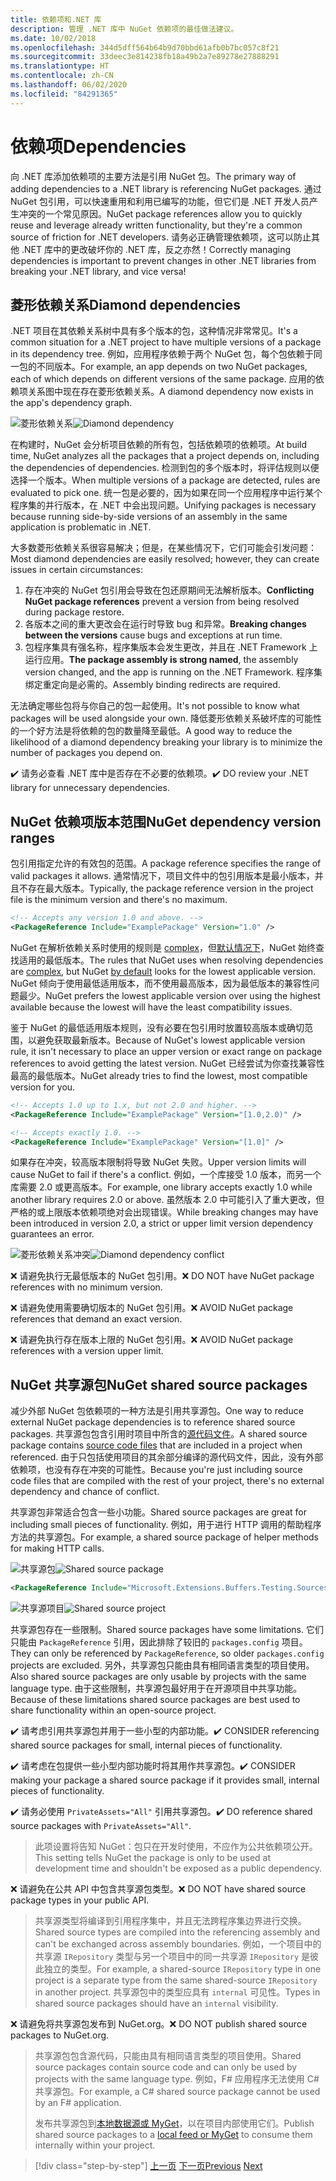 ```yaml
---
title: 依赖项和.NET 库
description: 管理 .NET 库中 NuGet 依赖项的最佳做法建议。
ms.date: 10/02/2018
ms.openlocfilehash: 344d5dff564b64b9d70bbd61afb0b7bc057c8f21
ms.sourcegitcommit: 33deec3e814238fb18a49b2a7e89278e27888291
ms.translationtype: HT
ms.contentlocale: zh-CN
ms.lasthandoff: 06/02/2020
ms.locfileid: "84291365"
---
```

# <a name="dependencies"></a><span data-ttu-id="a884e-103">依赖项</span><span class="sxs-lookup"><span data-stu-id="a884e-103">Dependencies</span></span>

<span data-ttu-id="a884e-104">向 .NET 库添加依赖项的主要方法是引用 NuGet 包。</span><span class="sxs-lookup"><span data-stu-id="a884e-104">The primary way of adding dependencies to a .NET library is referencing NuGet packages.</span></span> <span data-ttu-id="a884e-105">通过 NuGet 包引用，可以快速重用和利用已编写的功能，但它们是 .NET 开发人员产生冲突的一个常见原因。</span><span class="sxs-lookup"><span data-stu-id="a884e-105">NuGet package references allow you to quickly reuse and leverage already written functionality, but they're a common source of friction for .NET developers.</span></span> <span data-ttu-id="a884e-106">请务必正确管理依赖项，这可以防止其他 .NET 库中的更改破坏你的 .NET 库，反之亦然！</span><span class="sxs-lookup"><span data-stu-id="a884e-106">Correctly managing dependencies is important to prevent changes in other .NET libraries from breaking your .NET library, and vice versa!</span></span>

## <a name="diamond-dependencies"></a><span data-ttu-id="a884e-107">菱形依赖关系</span><span class="sxs-lookup"><span data-stu-id="a884e-107">Diamond dependencies</span></span>

<span data-ttu-id="a884e-108">.NET 项目在其依赖关系树中具有多个版本的包，这种情况非常常见。</span><span class="sxs-lookup"><span data-stu-id="a884e-108">It's a common situation for a .NET project to have multiple versions of a package in its dependency tree.</span></span> <span data-ttu-id="a884e-109">例如，应用程序依赖于两个 NuGet 包，每个包依赖于同一包的不同版本。</span><span class="sxs-lookup"><span data-stu-id="a884e-109">For example, an app depends on two NuGet packages, each of which depends on different versions of the same package.</span></span> <span data-ttu-id="a884e-110">应用的依赖项关系图中现在存在菱形依赖关系。</span><span class="sxs-lookup"><span data-stu-id="a884e-110">A diamond dependency now exists in the app's dependency graph.</span></span>

<span data-ttu-id="a884e-111">![菱形依赖关系](./media/dependencies/diamond-dependency.png "菱形依赖关系")</span><span class="sxs-lookup"><span data-stu-id="a884e-111">![Diamond dependency](./media/dependencies/diamond-dependency.png "Diamond dependency")</span></span>

<span data-ttu-id="a884e-112">在构建时，NuGet 会分析项目依赖的所有包，包括依赖项的依赖项。</span><span class="sxs-lookup"><span data-stu-id="a884e-112">At build time, NuGet analyzes all the packages that a project depends on, including the dependencies of dependencies.</span></span> <span data-ttu-id="a884e-113">检测到包的多个版本时，将评估规则以便选择一个版本。</span><span class="sxs-lookup"><span data-stu-id="a884e-113">When multiple versions of a package are detected, rules are evaluated to pick one.</span></span> <span data-ttu-id="a884e-114">统一包是必要的，因为如果在同一个应用程序中运行某个程序集的并行版本，在 .NET 中会出现问题。</span><span class="sxs-lookup"><span data-stu-id="a884e-114">Unifying packages is necessary because running side-by-side versions of an assembly in the same application is problematic in .NET.</span></span>

<span data-ttu-id="a884e-115">大多数菱形依赖关系很容易解决；但是，在某些情况下，它们可能会引发问题：</span><span class="sxs-lookup"><span data-stu-id="a884e-115">Most diamond dependencies are easily resolved; however, they can create issues in certain circumstances:</span></span>

1. <span data-ttu-id="a884e-116">存在冲突的 NuGet 包引用会导致在包还原期间无法解析版本。</span><span class="sxs-lookup"><span data-stu-id="a884e-116">**Conflicting NuGet package references** prevent a version from being resolved during package restore.</span></span>
2. <span data-ttu-id="a884e-117">各版本之间的重大更改会在运行时导致 bug 和异常。</span><span class="sxs-lookup"><span data-stu-id="a884e-117">**Breaking changes between the versions** cause bugs and exceptions at run time.</span></span>
3. <span data-ttu-id="a884e-118">包程序集具有强名称，程序集版本会发生更改，并且在 .NET Framework 上运行应用。</span><span class="sxs-lookup"><span data-stu-id="a884e-118">**The package assembly is strong named**, the assembly version changed, and the app is running on the .NET Framework.</span></span> <span data-ttu-id="a884e-119">程序集绑定重定向是必需的。</span><span class="sxs-lookup"><span data-stu-id="a884e-119">Assembly binding redirects are required.</span></span>

<span data-ttu-id="a884e-120">无法确定哪些包将与你自己的包一起使用。</span><span class="sxs-lookup"><span data-stu-id="a884e-120">It's not possible to know what packages will be used alongside your own.</span></span> <span data-ttu-id="a884e-121">降低菱形依赖关系破坏库的可能性的一个好方法是将依赖的包的数量降至最低。</span><span class="sxs-lookup"><span data-stu-id="a884e-121">A good way to reduce the likelihood of a diamond dependency breaking your library is to minimize the number of packages you depend on.</span></span>

<span data-ttu-id="a884e-122">✔️ 请务必查看 .NET 库中是否存在不必要的依赖项。</span><span class="sxs-lookup"><span data-stu-id="a884e-122">✔️ DO review your .NET library for unnecessary dependencies.</span></span>

## <a name="nuget-dependency-version-ranges"></a><span data-ttu-id="a884e-123">NuGet 依赖项版本范围</span><span class="sxs-lookup"><span data-stu-id="a884e-123">NuGet dependency version ranges</span></span>

<span data-ttu-id="a884e-124">包引用指定允许的有效包的范围。</span><span class="sxs-lookup"><span data-stu-id="a884e-124">A package reference specifies the range of valid packages it allows.</span></span> <span data-ttu-id="a884e-125">通常情况下，项目文件中的包引用版本是最小版本，并且不存在最大版本。</span><span class="sxs-lookup"><span data-stu-id="a884e-125">Typically, the package reference version in the project file is the minimum version and there's no maximum.</span></span>

```xml
<!-- Accepts any version 1.0 and above. -->
<PackageReference Include="ExamplePackage" Version="1.0" />
```

<span data-ttu-id="a884e-126">NuGet 在解析依赖关系时使用的规则是 [complex](/nuget/consume-packages/dependency-resolution)，但[默认情况下](/nuget/consume-packages/install-use-packages-visual-studio#install-and-update-options)，NuGet 始终查找适用的最低版本。</span><span class="sxs-lookup"><span data-stu-id="a884e-126">The rules that NuGet uses when resolving dependencies are [complex](/nuget/consume-packages/dependency-resolution), but NuGet [by default](/nuget/consume-packages/install-use-packages-visual-studio#install-and-update-options) looks for the lowest applicable version.</span></span> <span data-ttu-id="a884e-127">NuGet 倾向于使用最低适用版本，而不使用最高版本，因为最低版本的兼容性问题最少。</span><span class="sxs-lookup"><span data-stu-id="a884e-127">NuGet prefers the lowest applicable version over using the highest available because the lowest will have the least compatibility issues.</span></span>

<span data-ttu-id="a884e-128">鉴于 NuGet 的最低适用版本规则，没有必要在包引用时放置较高版本或确切范围，以避免获取最新版本。</span><span class="sxs-lookup"><span data-stu-id="a884e-128">Because of NuGet's lowest applicable version rule, it isn't necessary to place an upper version or exact range on package references to avoid getting the latest version.</span></span> <span data-ttu-id="a884e-129">NuGet 已经尝试为你查找兼容性最高的最低版本。</span><span class="sxs-lookup"><span data-stu-id="a884e-129">NuGet already tries to find the lowest, most compatible version for you.</span></span>

```xml
<!-- Accepts 1.0 up to 1.x, but not 2.0 and higher. -->
<PackageReference Include="ExamplePackage" Version="[1.0,2.0)" />

<!-- Accepts exactly 1.0. -->
<PackageReference Include="ExamplePackage" Version="[1.0]" />
```

<span data-ttu-id="a884e-130">如果存在冲突，较高版本限制将导致 NuGet 失败。</span><span class="sxs-lookup"><span data-stu-id="a884e-130">Upper version limits will cause NuGet to fail if there's a conflict.</span></span> <span data-ttu-id="a884e-131">例如，一个库接受 1.0 版本，而另一个库需要 2.0 或更高版本。</span><span class="sxs-lookup"><span data-stu-id="a884e-131">For example, one library accepts exactly 1.0 while another library requires 2.0 or above.</span></span> <span data-ttu-id="a884e-132">虽然版本 2.0 中可能引入了重大更改，但严格的或上限版本依赖项绝对会出现错误。</span><span class="sxs-lookup"><span data-stu-id="a884e-132">While breaking changes may have been introduced in version 2.0, a strict or upper limit version dependency guarantees an error.</span></span>

<span data-ttu-id="a884e-133">![菱形依赖关系冲突](./media/dependencies/diamond-dependency-conflict.png "菱形依赖关系冲突")</span><span class="sxs-lookup"><span data-stu-id="a884e-133">![Diamond dependency conflict](./media/dependencies/diamond-dependency-conflict.png "Diamond dependency conflict")</span></span>

<span data-ttu-id="a884e-134">❌ 请避免执行无最低版本的 NuGet 包引用。</span><span class="sxs-lookup"><span data-stu-id="a884e-134">❌ DO NOT have NuGet package references with no minimum version.</span></span>

<span data-ttu-id="a884e-135">❌ 请避免使用需要确切版本的 NuGet 包引用。</span><span class="sxs-lookup"><span data-stu-id="a884e-135">❌ AVOID NuGet package references that demand an exact version.</span></span>

<span data-ttu-id="a884e-136">❌ 请避免执行存在版本上限的 NuGet 包引用。</span><span class="sxs-lookup"><span data-stu-id="a884e-136">❌ AVOID NuGet package references with a version upper limit.</span></span>

## <a name="nuget-shared-source-packages"></a><span data-ttu-id="a884e-137">NuGet 共享源包</span><span class="sxs-lookup"><span data-stu-id="a884e-137">NuGet shared source packages</span></span>

<span data-ttu-id="a884e-138">减少外部 NuGet 包依赖项的一种方法是引用共享源包。</span><span class="sxs-lookup"><span data-stu-id="a884e-138">One way to reduce external NuGet package dependencies is to reference shared source packages.</span></span> <span data-ttu-id="a884e-139">共享源包包含引用时项目中所含的[源代码文件](/nuget/reference/nuspec#including-content-files)。</span><span class="sxs-lookup"><span data-stu-id="a884e-139">A shared source package contains [source code files](/nuget/reference/nuspec#including-content-files) that are included in a project when referenced.</span></span> <span data-ttu-id="a884e-140">由于只包括使用项目的其余部分编译的源代码文件，因此，没有外部依赖项，也没有存在冲突的可能性。</span><span class="sxs-lookup"><span data-stu-id="a884e-140">Because you're just including source code files that are compiled with the rest of your project, there's no external dependency and chance of conflict.</span></span>

<span data-ttu-id="a884e-141">共享源包非常适合包含一些小功能。</span><span class="sxs-lookup"><span data-stu-id="a884e-141">Shared source packages are great for including small pieces of functionality.</span></span> <span data-ttu-id="a884e-142">例如，用于进行 HTTP 调用的帮助程序方法的共享源包。</span><span class="sxs-lookup"><span data-stu-id="a884e-142">For example, a shared source package of helper methods for making HTTP calls.</span></span>

<span data-ttu-id="a884e-143">![共享源包](./media/dependencies/shared-source-package.png "共享源包")</span><span class="sxs-lookup"><span data-stu-id="a884e-143">![Shared source package](./media/dependencies/shared-source-package.png "Shared source package")</span></span>

```xml
<PackageReference Include="Microsoft.Extensions.Buffers.Testing.Sources" PrivateAssets="All" Version="1.0" />
```

<span data-ttu-id="a884e-144">![共享源项目](./media/dependencies/shared-source-project.png "共享源项目")</span><span class="sxs-lookup"><span data-stu-id="a884e-144">![Shared source project](./media/dependencies/shared-source-project.png "Shared source project")</span></span>

<span data-ttu-id="a884e-145">共享源包存在一些限制。</span><span class="sxs-lookup"><span data-stu-id="a884e-145">Shared source packages have some limitations.</span></span> <span data-ttu-id="a884e-146">它们只能由 `PackageReference` 引用，因此排除了较旧的 `packages.config` 项目。</span><span class="sxs-lookup"><span data-stu-id="a884e-146">They can only be referenced by `PackageReference`, so older `packages.config` projects are excluded.</span></span> <span data-ttu-id="a884e-147">另外，共享源包只能由具有相同语言类型的项目使用。</span><span class="sxs-lookup"><span data-stu-id="a884e-147">Also shared source packages are only usable by projects with the same language type.</span></span> <span data-ttu-id="a884e-148">由于这些限制，共享源包最好用于在开源项目中共享功能。</span><span class="sxs-lookup"><span data-stu-id="a884e-148">Because of these limitations shared source packages are best used to share functionality within an open-source project.</span></span>

<span data-ttu-id="a884e-149">✔️ 请考虑引用共享源包并用于一些小型的内部功能。</span><span class="sxs-lookup"><span data-stu-id="a884e-149">✔️ CONSIDER referencing shared source packages for small, internal pieces of functionality.</span></span>

<span data-ttu-id="a884e-150">✔️ 请考虑在包提供一些小型内部功能时将其用作共享源包。</span><span class="sxs-lookup"><span data-stu-id="a884e-150">✔️ CONSIDER making your package a shared source package if it provides small, internal pieces of functionality.</span></span>

<span data-ttu-id="a884e-151">✔️ 请务必使用 `PrivateAssets="All"` 引用共享源包。</span><span class="sxs-lookup"><span data-stu-id="a884e-151">✔️ DO reference shared source packages with `PrivateAssets="All"`.</span></span>

> <span data-ttu-id="a884e-152">此项设置将告知 NuGet：包只在开发时使用，不应作为公共依赖项公开。</span><span class="sxs-lookup"><span data-stu-id="a884e-152">This setting tells NuGet the package is only to be used at development time and shouldn't be exposed as a public dependency.</span></span>

<span data-ttu-id="a884e-153">❌ 请避免在公共 API 中包含共享源包类型。</span><span class="sxs-lookup"><span data-stu-id="a884e-153">❌ DO NOT have shared source package types in your public API.</span></span>

> <span data-ttu-id="a884e-154">共享源类型将编译到引用程序集中，并且无法跨程序集边界进行交换。</span><span class="sxs-lookup"><span data-stu-id="a884e-154">Shared source types are compiled into the referencing assembly and can't be exchanged across assembly boundaries.</span></span> <span data-ttu-id="a884e-155">例如，一个项目中的共享源 `IRepository` 类型与另一个项目中的同一共享源 `IRepository` 是彼此独立的类型。</span><span class="sxs-lookup"><span data-stu-id="a884e-155">For example, a shared-source `IRepository` type in one project is a separate type from the same shared-source `IRepository` in another project.</span></span> <span data-ttu-id="a884e-156">共享源包中的类型应具有 `internal` 可见性。</span><span class="sxs-lookup"><span data-stu-id="a884e-156">Types in shared source packages should have an `internal` visibility.</span></span>

<span data-ttu-id="a884e-157">❌ 请避免将共享源包发布到 NuGet.org。</span><span class="sxs-lookup"><span data-stu-id="a884e-157">❌ DO NOT publish shared source packages to NuGet.org.</span></span>

> <span data-ttu-id="a884e-158">共享源包包含源代码，只能由具有相同语言类型的项目使用。</span><span class="sxs-lookup"><span data-stu-id="a884e-158">Shared source packages contain source code and can only be used by projects with the same language type.</span></span> <span data-ttu-id="a884e-159">例如，F# 应用程序无法使用 C# 共享源包。</span><span class="sxs-lookup"><span data-stu-id="a884e-159">For example, a C# shared source package cannot be used by an F# application.</span></span>
>
> <span data-ttu-id="a884e-160">发布共享源包到[本地数据源或 MyGet](./publish-nuget-package.md)，以在项目内部使用它们。</span><span class="sxs-lookup"><span data-stu-id="a884e-160">Publish shared source packages to a [local feed or MyGet](./publish-nuget-package.md) to consume them internally within your project.</span></span>

>[!div class="step-by-step"]
><span data-ttu-id="a884e-161">[上一页](nuget.md)
>[下一页](sourcelink.md)</span><span class="sxs-lookup"><span data-stu-id="a884e-161">[Previous](nuget.md)
[Next](sourcelink.md)</span></span>

